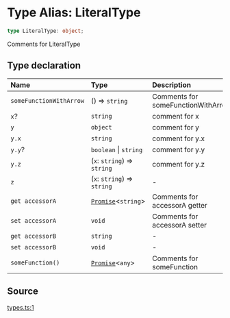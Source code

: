 # Type Alias: LiteralType

```ts
type LiteralType: object;
```

Comments for LiteralType

## Type declaration

| Name | Type | Description |
| :------ | :------ | :------ |
| `someFunctionWithArrow` | () => `string` | Comments for someFunctionWithArrow |
| `x`? | `string` | comment for x |
| `y` | `object` | comment for y |
| `y.x` | `string` | comment for y.x |
| `y.y`? | `boolean` \| `string` | comment for y.y |
| `y.z` | (`x`: `string`) => `string` | comment for y.z |
| `z` | (`x`: `string`) => `string` | - |
| `get accessorA` | [`Promise`](https://developer.mozilla.org/en-US/docs/Web/JavaScript/Reference/Global_Objects/Promise)\<`string`\> | Comments for accessorA getter |
| `set accessorA` | `void` | Comments for accessorA setter |
| `get accessorB` | `string` | - |
| `set accessorB` | `void` | - |
| `someFunction()` | [`Promise`](https://developer.mozilla.org/en-US/docs/Web/JavaScript/Reference/Global_Objects/Promise)\<`any`\> | Comments for someFunction |

## Source

[types.ts:1](http://source-url)

